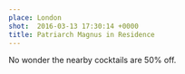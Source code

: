 ```yaml
---
place: London
shot:  2016-03-13 17:30:14 +0000
title: Patriarch Magnus in Residence
---
```


No wonder the nearby cocktails are 50% off.
